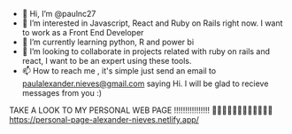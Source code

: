 - 👋 Hi, I’m @paulnc27
- 👀 I’m interested in Javascript, React and Ruby on Rails right now. I want to work as a Front End Developer
- 🌱 I’m currently learning python, R and power bi
- 💞️ I’m looking to collaborate in projects related with ruby on rails and react, I want to be an expert using these tools. 
- 📫 How to reach me , it's simple just send an email to paulalexander.nieves@gmail.com saying Hi. I will be glad to recieve messages from you :)
 
 TAKE A LOOK TO MY PERSONAL WEB PAGE !!!!!!!!!!!!!!!!  👀👀👀👀👀👀👀👀👀👀👀👀 https://personal-page-alexander-nieves.netlify.app/  
 
<!---
paulnc27/paulnc27 is a ✨ special ✨ repository because its `README.md` (this file) appears on your GitHub profile.
You can click the Preview link to take a look at your changes.
--->
